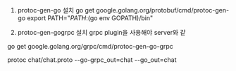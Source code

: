 
1. protoc-gen-go 설치
go get google.golang.org/protobuf/cmd/protoc-gen-go
export PATH="$PATH:$(go env GOPATH)/bin"


2. protoc-gen-gogrpc 설치 
grpc plugin을 사용해야 server와 같

go get google.golang.org/grpc/cmd/protoc-gen-go-grpc


protoc chat/chat.proto --go-grpc_out=chat --go_out=chat